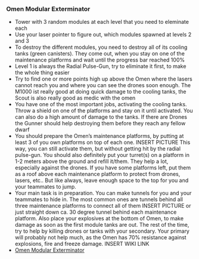 <h3 id="omen">Omen Modular Exterminator</h3>

<Accordion>

- Tower with 3 random modules at each level that you need to eleminate each
- Use your laser pointer to figure out, which modules spawned at levels 2 and 3
- To destroy the different modules, you need to destroy all of its cooling tanks (green canisters). They come out, when you stay on one of the maintenance platforms and wait until the progress bar reached 100%
- Level 1 is always the Radial Pulse-Gun, try to eliminate it first, to make the whole thing easier
- <ClassHighlight name='scout'><ClassIcon name="scout" />Try to find one or more points high up above the Omen where the lasers cannot reach you and where you can see the drones soon enough. The M1000 ist really good at doing quick damage to the cooling tanks, the Scout is also really good as medic with the omen</ClassHighlight>
- <ClassHighlight name='gunner'><ClassIcon name="gunner" />You have one of the most important jobs, activating the cooling tanks. Throw a shield on one of the platforms and stay on it until activated. You can also do a high amount of damage to the tanks. If there are Drones the Gunner should help destroying them before they reach any fellow dwarf</ClassHighlight>
- <ClassHighlight name='engineer'><ClassIcon name="engineer" />You should prepare the Omen’s maintenance platforms, by putting at least 3 of you own platforms on top of each one. INSERT PICTURE This way, you can still activate them, but without getting hit by the radial pulse-gun. You should also definitely put your turret(s) on a platform in 1-2 meters above the ground and refill it/them. They help a lot, especially against the drones. If you have some platforms left, put them as a roof above each maintenance platform to protect from drones, lasers, etc.. But like always, leave enough space to the top for you and your teammates to jump.</ClassHighlight>
- <ClassHighlight name='driller'><ClassIcon name="driller" />Your main task is in preparation. You can make tunnels for you and your teammates to hide in. The most common ones are tunnels behind all three maintenance platforms to connect all of them INSERT PICTURE or just straight down ca. 30 degree tunnel behind each maintenance platform. Also place your explosives at the bottom of Omen, to make damage as soon as the first module tanks are out. The rest of the time, try to help by killing drones or tanks with your secondary. Your primary will probably not help much, as the Omen has 70% resistance against explosions, fire and freeze damage. INSERT WIKI LINK</ClassHighlight>
- [Omen Modular Exterminator](https://deeprockgalactic.fandom.com/wiki/Machine_Events#Omen_Modular_Exterminator)

</Accordion>
